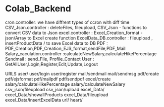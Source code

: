 # Colab_Backend
cron.controller: we have diffrent types of ccron with diff time
CSV_Json.controller : deleteFiles, fileupload, CSV_Json - functions to convert CSV data to Json
excel.controller :  Excel_Creation_format - json/Array to Excel create function 
ExcelData_DB.controller : fileupload , insertProductData / to save Excel data to DB
PDF : PDF_Creation,PDF_Creation_EJS_format,sendFile,PDF_Mail 
Salary_caculation.controller :calculateNewSalary,calculateHikePercentage 
Sendmail : send_File, Profile_Contact
User : GetAllUser,Login,Register,Edit,Update,Logout


URLS 
user/
user/login
user/register
mail/sendmail
mail/sendmsg
pdf/create
pdf/ejsformat
pdf/mailpdf
pdf/sendpdf
excel/create
salary/calculateHikePercentage
salary/calculateNewSalary
csv_json/fileupload
csv_json/upload
excel_Data/
excel_Data/showallProducts
excel_Data/fileupload
excel_Data/insertExcelData
url/
heart/
